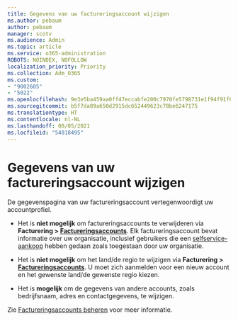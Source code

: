 ```yaml
---
title: Gegevens van uw factureringsaccount wijzigen
ms.author: pebaum
author: pebaum
manager: scotv
ms.audience: Admin
ms.topic: article
ms.service: o365-administration
ROBOTS: NOINDEX, NOFOLLOW
localization_priority: Priority
ms.collection: Adm_O365
ms.custom:
- "9002605"
- "5022"
ms.openlocfilehash: 9e3e5ba459aa0ff47eccabfe200c7970fe5798731e1f94f91f6f9b059b74ffde
ms.sourcegitcommit: b5f7da89a650d2915dc652449623c78be6247175
ms.translationtype: HT
ms.contentlocale: nl-NL
ms.lasthandoff: 08/05/2021
ms.locfileid: "54018495"
---
```

# <a name="change-billing-account-information"></a>Gegevens van uw factureringsaccount wijzigen

De gegevenspagina van uw factureringsaccount vertegenwoordigt uw accountprofiel.

- Het is **niet mogelijk** om factureringsaccounts te verwijderen via **Facturering > [Factureringsaccounts](https://go.microsoft.com/fwlink/p/?linkid=2084771)**. Elk factureringsaccount bevat informatie over uw organisatie, inclusief gebruikers die een [selfservice-aankoop](https://docs.microsoft.com/microsoft-365/commerce/subscriptions/manage-self-service-purchases-admins) hebben gedaan zoals toegestaan door uw organisatie. 

- Het is **niet mogelijk** om het land/de regio te wijzigen via **Facturering > [Factureringsaccounts](https://go.microsoft.com/fwlink/p/?linkid=2084771)**. U moet zich aanmelden voor een nieuw account en het gewenste land/de gewenste regio kiezen. 

- Het is **mogelijk** om de gegevens van andere accounts, zoals bedrijfsnaam, adres en contactgegevens, te wijzigen. 

Zie [Factureringsaccounts beheren](https://docs.microsoft.com/microsoft-365/commerce/manage-billing-accounts) voor meer informatie. 

